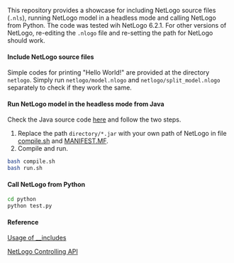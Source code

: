 This repository provides a showcase for including NetLogo source files (`.nls`), running NetLogo model in a headless mode and calling NetLogo from Python. The code was tested wih NetLogo 6.2.1. For other versions of NetLogo, re-editing the `.nlogo` file and re-setting the path for NetLogo should work.

#### Include NetLogo source files
Simple codes for printing "Hello World!" are provided at the directory `netlogo`. Simply run `netlogo/model.nlogo` and `netlogo/split_model.nlogo` separately to check if they work the same.

#### Run NetLogo model in the headless mode from Java
Check the Java source code [here](src/com/test/Test.java) and follow the two steps.

1. Replace the path `directory/*.jar` with your own path of NetLogo in file [compile.sh](compile.sh) and [MANIFEST.MF](MANIFEST.MF).
2. Compile and run.
```bash
bash compile.sh
bash run.sh
```

#### Call NetLogo from Python
```bash
cd python
python test.py
```

#### Reference
[Usage of __includes](https://ccl.northwestern.edu/netlogo/docs/codetab.html#included-files-menu)

[NetLogo Controlling API](https://github.com/NetLogo/NetLogo/wiki/Controlling-API)